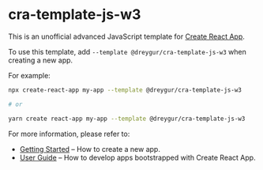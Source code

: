 # cra-template-js-w3

This is an unofficial advanced JavaScript template for [Create React App](https://github.com/facebook/create-react-app).

To use this template, add `--template @dreygur/cra-template-js-w3` when creating a new app.

For example:

```sh
npx create-react-app my-app --template @dreygur/cra-template-js-w3

# or

yarn create react-app my-app --template @dreygur/cra-template-js-w3
```

For more information, please refer to:

- [Getting Started](https://create-react-app.dev/docs/getting-started) – How to create a new app.
- [User Guide](https://create-react-app.dev) – How to develop apps bootstrapped with Create React App.
